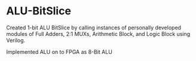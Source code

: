 # ALU-BitSlice
Created 1-bit ALU  BitSlice by calling instances of personally developed modules of Full Adders, 2:1 MUXs, Arithmetic Block, and Logic Block using Verilog.

Implemented ALU on to FPGA as 8-Bit ALU
